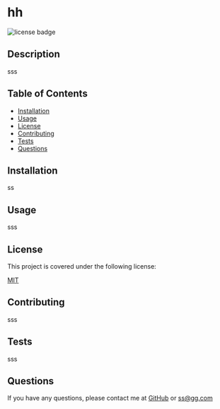 # hh

![license badge](https://img.shields.io/badge/license-MIT-brightgreen)
    
## Description
sss
## Table of Contents

- [Installation](#installation)
- [Usage](#usage)
- [License](#license)
- [Contributing](#contributing)
- [Tests](#tests)
- [Questions](#questions)
<a name="installation"></a>
## Installation
ss
<a name="usage"></a>
## Usage
sss
<a name="license"></a>
    
## License
This project is covered under the following license:
    
[MIT](https://www.mit.edu/~amini/LICENSE.md)
    
<a name="contributing"></a>
## Contributing
sss
<a name="tests"></a>
## Tests
sss
<a name="questions"></a>
## Questions
If you have any questions, please contact me at [GitHub](https://github.com/sss) or <ss@gg.com>
